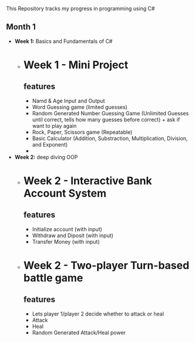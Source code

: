 This Repository tracks my progress in programming using C#

## Month 1
  - **Week 1:** Basics and Fundamentals of C#
      - # Week 1 - Mini Project
        ## features
        - Namd & Age Input and Output
        - Word Guessing game (limited guesses)
        - Random Generated Number Guessing Game (Unlimited Guesses until correct, tells how many guesses before correct) + ask if want to play again
        - Rock, Paper, Scissors game (Repeatable)
        - Basic Calculator (Addition, Substraction, Multiplication, Division, and Exponent)
        - 
  - **Week 2:** deep diving OOP
      - # Week 2 - Interactive Bank Account System
        ## features
        - Initialize account (with input)
        - Withdraw and Diposit (with input)
        - Transfer Money (with input)
      - # Week 2 - Two-player Turn-based battle game
        ## features
        - Lets player 1/player 2 decide whether to attack or heal
        - Attack
        - Heal
        - Random Generated Attack/Heal power
       
